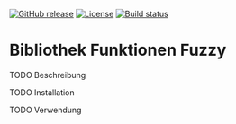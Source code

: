 [![GitHub release](http://img.shields.io/github/release/falkoschumann/datenverteiler-fuzzylib.svg)](https://github.com/falkoschumann/datenverteiler-fuzzylib/releases)
[![License](https://img.shields.io/github/license/falkoschumann/datenverteiler-fuzzylib.svg)](https://github.com/falkoschumann/datenverteiler-fuzzylib/blob/master/LICENSE)
[![Build status](https://img.shields.io/travis/falkoschumann/datenverteiler-fuzzylib.svg)](https://travis-ci.org/falkoschumann/datenverteiler-fuzzylib)

Bibliothek Funktionen Fuzzy
===========================

TODO Beschreibung

TODO Installation

TODO Verwendung
